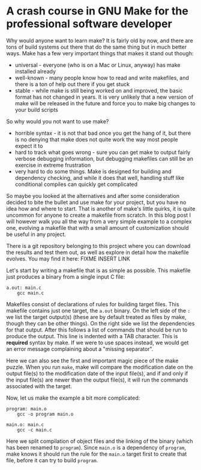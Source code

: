 A crash course in GNU Make for the professional software developer
========================

Why would anyone want to learn make? It is fairly old by now, and there are tons of build systems out there that do the same thing but in much better ways. Make has a few very important things that makes it stand out though:

* universal - everyone (who is on a Mac or Linux, anyway) has make installed already
* well-known - many people know how to read and write makefiles, and there is a ton of help out there if you get stuck
* stable - while make is still being worked on and improved, the basic format has not changed in years. It is very unlikely that a new version of make will be released in the future and force you to make big changes to your build scripts

So why would you not want to use make?

* horrible syntax - it is not that bad once you get the hang of it, but there is no denying that make does not quite work the way most people expect it to
* hard to track what goes wrong - sure you can get make to output fairly verbose debugging information, but debugging makefiles can still be an exercise in extreme frustration
* very hard to do some things. Make is designed for building and dependency checking, and while it does that well, handling stuff like conditional compiles can quickly get complicated

So maybe you looked at the alternatives and after some consideration decided to bite the bullet and use make for your project, but you have no idea how and where to start. That is another of make's little quirks, it is quite uncommon for anyone to create a makefile from scratch. In this blog post I will however walk you all the way from a very simple example to a complex one, evolving a makefile that with a small amount of customization should be useful in any project.

There is a git repository belonging to this project where you can download the results and test them out, as well as explore in detail how the makefile evolves. You may find it here: FIXME INSERT LINK

Let's start by writing a makefile that is as simple as possible. This makefile just produces a binary from a single input C file:

	a.out: main.c
		gcc main.c

Makefiles consist of declarations of rules for building target files. This makefile contains just one target, the `a.out` binary. On the left side of the `:` we list the target output(s) (these are by default treated as files by make, though they can be other things). On the right side we list the dependencies for that output. After this follows a list of commands that should be run to produce the output. This line is indented with a TAB character. This is **required** syntax by make. If we were to use spaces instead, we would get an error message complaining about a "missing separator".

Here we can also see the first and important magic piece of the make puzzle. When you run `make`, make will compare the modification date on the output file(s) to the modification date of the input file(s), and if and only if the input file(s) are newer than the output file(s), it will run the commands associated with the target.

Now, let us make the example a bit more complicated:

	program: main.o
		gcc -o program main.o

	main.o: main.c
		gcc -c main.c

Here we split compilation of object files and the linking of the binary (which has been renamed to `program`). Since `main.o` is a dependency of `program`, make knows it should run the rule for the `main.o` target first to create that file, before it can try to build `program`.
